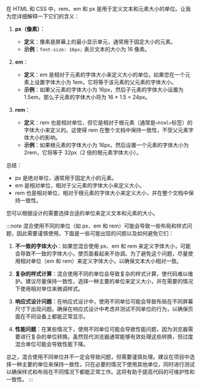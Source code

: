 在 HTML 和 CSS 中，rem、em 和 px 是用于定义文本和元素大小的单位。让我为您详细解释一下它们的含义：

1. **px（像素）**：
   - **定义**：像素是屏幕上的最小显示单元，通常用于固定大小的元素。
   - **示例**：`font-size: 16px;` 表示文本的大小为 16 像素。

2. **em**：
   - **定义**：em 是相对于元素的字体大小来定义大小的单位。如果您在一个元素上设置字体大小为 1em，它将等于该元素的父元素的字体大小。
   - **示例**：如果父元素的字体大小为 16px，然后子元素的字体大小设置为 1.5em，那么子元素的字体大小将为 16 * 1.5 = 24px。

3. **rem**：
   - **定义**：rem 也是相对单位，但它是相对于根元素（通常是`<html>`标签）的字体大小来定义的。这使得 rem 在整个文档中保持一致性，不受父元素字体大小的影响。
   - **示例**：如果根元素的字体大小为 16px，然后设置一个元素的字体大小为 2rem，它将等于 32px（2 倍的根元素字体大小）。

总结：
- px 是绝对单位，通常用于固定大小的元素。
- em 是相对单位，相对于父元素的字体大小来定义大小。
- rem 也是相对单位，相对于根元素的字体大小来定义大小，并在整个文档中保持一致性。

您可以根据设计的需要选择合适的单位来定义文本和元素的大小。

:::note
混合使用不同的单位（如 px、em 和 rem）可能会导致一些布局和样式问题，因此需要谨慎使用。下面是一些可能出现的问题以及如何避免它们：

1. **不一致的字体大小**：如果您混合使用 px、em 和 rem 来定义字体大小，可能会导致不一致的字体大小，使页面看起来不协调。为了避免这个问题，尽量使用相对单位（em 和 rem）来定义字体大小，以确保文本大小相对一致。

2. **复杂的样式计算**：混合使用不同的单位会导致复杂的样式计算，使代码难以维护。建议尽量保持一致性，选择一种主要的单位来定义大小，并在需要的情况下使用相对单位来微调样式。

3. **响应式设计问题**：在响应式设计中，使用不同单位可能会导致布局在不同屏幕尺寸下出现问题。确保在响应式设计中考虑并测试不同单位的行为，以确保页面在不同设备上都能正常显示。

4. **性能问题**：在某些情况下，使用不同单位可能会导致性能问题，因为浏览器需要进行复杂的单位转换。虽然现代浏览器通常能够有效处理这些转换，但过度混合单位可能会导致性能下降。

总之，混合使用不同单位并不一定会导致问题，但需要谨慎处理。建议在项目中选择一种主要的单位来保持一致性，只在必要的情况下使用其他单位，同时进行测试以确保样式和布局在不同情况下都能正常工作。这将有助于提高代码的可维护性和一致性。
:::